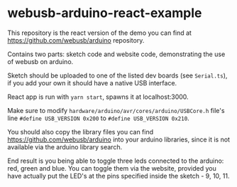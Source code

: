 # webusb-arduino-react-example

This repository is the react version of the demo you can find at https://github.com/webusb/arduino repository.

Contains two parts: sketch code and website code, demonstrating the use of webusb on arduino.

Sketch should be uploaded to one of the listed dev boards (see `Serial.ts`), if you add your own it should have a native USB interface.

React app is run with `yarn start`, spawns it at localhost:3000.

Make sure to modify `hardware/arduino/avr/cores/arduino/USBCore.h` file's line `#define USB_VERSION 0x200` to `#define USB_VERSION 0x210`.

You should also copy the library files you can find https://github.com/webusb/arduino into your arduino libraries, since it is not available via the arduino library search. 

End result is you being able to toggle three leds connected to the arduino: red, green and blue. You can toggle them via the website, provided you have actually put the LED's at the pins specified inside the sketch - 9, 10, 11.
